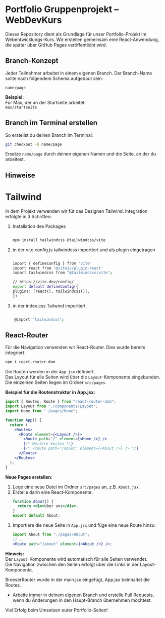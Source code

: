 # Portfolio Gruppenprojekt – WebDevKurs

Dieses Repository dient als Grundlage für unser Portfolio-Projekt im Webentwicklungs-Kurs. Wir erstellen gemeinsam eine React-Anwendung, die später über GitHub Pages veröffentlicht wird.

## Branch-Konzept

Jeder Teilnehmer arbeitet in einem eigenen Branch. Der Branch-Name sollte nach folgendem Schema aufgebaut sein:

```
name/page
```

**Beispiel:**  
Für Max, der an der Startseite arbeitet:  
`max/startseite`

## Branch im Terminal erstellen

So erstellst du deinen Branch im Terminal:

```bash
git checkout -b name/page
```

Ersetze `name/page` durch deinen eigenen Namen und die Seite, an der du arbeitest.

## Hinweise

# Tailwind

In dem Projekt verwenden wir für das Designen Tailwind.
Integration erfolgte in 3 Schritten:

1. Installation des Packages

   ```bash

   npm install tailwindcss @tailwindcss/vite

   ```

2. in der vite.config.js tailwindcss importiert und als plugin eingetragen

   ```bash

   import { defineConfig } from 'vite'
   import react from '@vitejs/plugin-react'
   import tailwindcss from "@tailwindcss/vite";

   // https://vite.dev/config/
   export default defineConfig({
   plugins: [react(), tailwindcss()],
   })

   ```

3. in der index.css Tailwind importiert

```bash

    @import "tailwindcss";

```

## React-Router

Für die Navigation verwenden wir React-Router. Dies wurde bereits integriert.

```bash
npm i react-router-dom
```

Die Routen werden in der `App.jsx` definiert.  
Das Layout für alle Seiten wird über die `Layout`-Komponente eingebunden.  
Die einzelnen Seiten liegen im Ordner `src/pages`.

**Beispiel für die Routenstruktur in App.jsx:**

```jsx
import { Routes, Route } from "react-router-dom";
import Layout from "./components/Layout";
import Home from "./pages/Home";

function App() {
  return (
    <Routes>
      <Route element={<Layout />}>
        <Route path="/" element={<Home />} />
        {/* Weitere Seiten */}
        {/* <Route path="/about" element={<About />} /> */}
      </Route>
    </Routes>
  );
}
```

**Neue Pages erstellen:**

1. Lege eine neue Datei im Ordner `src/pages` an, z.B. `About.jsx`.
2. Erstelle darin eine React-Komponente:
   ```jsx
   function About() {
     return <div>Über uns</div>;
   }
   export default About;
   ```
3. Importiere die neue Seite in `App.jsx` und füge eine neue Route hinzu:
   ```jsx
   import About from "./pages/About";
   // ...
   <Route path="/about" element={<About />} />;
   ```

**Hinweis:**  
Der `Layout`-Komponente wird automatisch für alle Seiten verwendet.  
Die Navigation zwischen den Seiten erfolgt über die Links in der Layout-Komponente.

BroeserRouter wurde in der main.jsx eingefügt, App.jsx beinhaltet die Routes.

- Arbeite immer in deinem eigenen Branch und erstelle Pull Requests, wenn du Änderungen in den Haupt-Branch übernehmen möchtest.

Viel Erfolg beim Umsetzen eurer Portfolio-Seiten!
